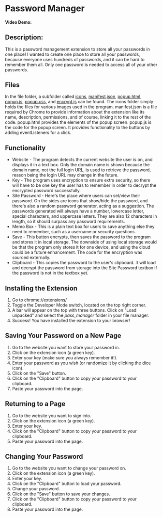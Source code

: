 # Password Manager
#### Video Demo:  <URL HERE>
## Description:
This is a password management extension to store all your passwords in one place! I wanted to create one place to store all your passwords, because everyone uses hundreds of passwords, and it can be hard to remember them all. Only one password is needed to access all of your other passwords.

## Files
In the file folder, a subfolder called [icons](icons), [manifest.json](manifest.json), [popup.html](popup.html), [popup.js](popup.js), [popup.css](popup.css), and [encrypt.js](encrypt.js) can be found. The icons folder simply holds the files for various images used in the program. manifest.json is a file required by Chrome to provide information about the extension like its name, description, permissions, and of course, linking it to the rest of the code. popup.html provides the elements of the popup screen. popup.js is the code for the popup screen. It provides functionality to the buttons by adding eventListeners for a click. 

## Functionality
* Website - The program detects the current website the user is on, and displays it in a text box. Only the domain name is shown because the domain name, not the full login URL, is used to retrieve the password, reason being the login URL may change in the future.
* Key - The program uses encryption to ensure extra security, so there will have to be one key the user has to remember in order to decrypt the encrypted password successfully.
* Site Password - Here's the place where users can set/view their password. On the sides are icons that show/hide the password, and there's also a random password generator, acting as a suggestion. The passwords generated will always have a number, lowercase letter, special characters, and uppercase letters. They are also 12 characters in length, so it should surpass any password requirements.
* Memo Box - This is a plain text box for users to save anything else they need to remember, such as a username or security questions.
* Save - This button encrypts, then saves the password to the program and stores it in local storage. The downside of using local storage would be that the program only stores it for one device, and using the cloud could be a future enhancement. The code for the encryption was sourced externally.
* Clipboard - This copies the password to the user's clipboard. It will load and decrypt the password from storage into the Site Password textbox if the password is not in the textbox yet.

## Installing the Extension
1. Go to chrome://extensions/
2. Toggle the Developer Mode switch, located on the top right corner.
3. A bar will appear on the top with three buttons. Click on "Load unpacked" and select the *pass_manager* folder in your file manager.
4. Success! You have installed the extension to your browser!

## Saving Your Password on a New Page
1. Go to the website you want to store your password in.
2. Click on the extension icon (a green key).
3. Enter your key (make sure you always remember it!).
4. Enter your password as you wish (or randomize it by clicking the dice icon).
5. Click on the "Save" button.
6. Click on the "Clipboard" button to copy your password to your clipboard.
7. Paste your password into the page.

## Returning to a Page
1. Go to the website you want to sign into.
2. Click on the extension icon (a green key).
3. Enter your key.
4. Click on the "Clipboard" button to copy your password to your clipboard.
7. Paste your password into the page.

## Changing Your Password
1. Go to the website you want to change your password on.
2. Click on the extension icon (a green key).
3. Enter your key.
4. Click on the "Clipboard" button to load your password.
5. Change your password.
6. Click on the "Save" button to save your changes.
7. Click on the "Clipboard" button to copy your password to your clipboard.
8. Paste your password into the page.